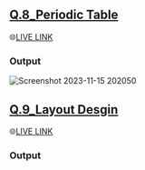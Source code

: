 ## [Q.8_Periodic Table](https://github.com/imankitadas/Placement_Assignment2023_Ankita/tree/main/02_CSS/Q.8_PeriodicTable)

🌐[LIVE LINK](https://6554d8a4e374be1ad1368a20--scintillating-malasada-4f967d.netlify.app/)<br>

### Output

![Screenshot 2023-11-15 202050](https://github.com/imankitadas/Placement_Assignment2023_Ankita/assets/131391850/cf77205b-2937-4aad-bdc5-8bf849902df7)


## [Q.9_Layout Desgin](https://github.com/imankitadas/Placement_Assignment2023_Ankita/tree/main/02_CSS/Q.9_Layout%20Design)


🌐[LIVE LINK](https://6554e4401c002d24115be6b8--tourmaline-lamington-611890.netlify.app/)<br>

### Output

